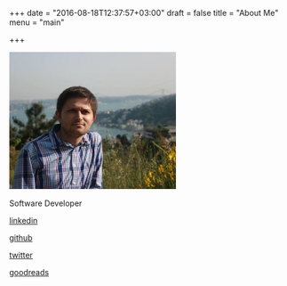 +++
date = "2016-08-18T12:37:57+03:00"
draft = false
title = "About Me"
menu = "main"

+++

![This is an image](/img/pp.jpg)

Software Developer

<a href="https://www.linkedin.com/in/erkan-erol-26488b91" target="_blank">linkedin</a>

<a href="https://github.com/erkanerol">github</a>

<a href="https://twitter.com/erkan_erol_" target="_blank">twitter</a>

<a href="https://www.goodreads.com/user/show/15815041-erkan-erol" target="_blank">goodreads</a>

